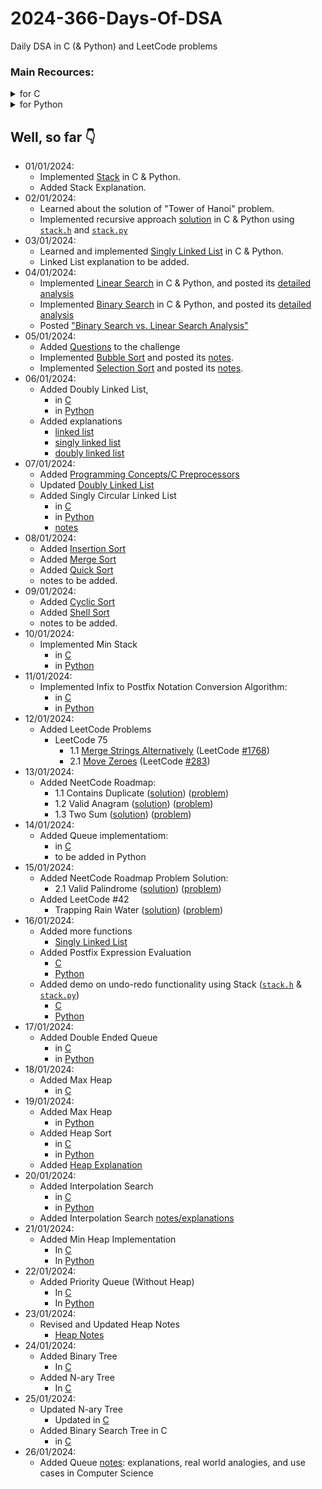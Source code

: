 # 2024-366-Days-Of-DSA
Daily DSA in C (&amp; Python) and LeetCode problems

### Main Recources:
<details>
    <summary>for C</summary>
    <ul>
        <li> <a href="https://www.youtube.com/playlist?list=PLBlnK6fEyqRhX6r2uhhlubuF5QextdCSM">YT/Neso Academy/C programming & Data Structures</a> (<b>GOAT</b>)
        <li> <a href="https://www.youtube.com/playlist?list=PLDN4rrl48XKpZkf03iYFl-O29szjTrs_O">YT/Abdul Bari/Algorithms</a> (<b>GOAT</b>)
        <li> <a href="https://www.geeksforgeeks.org/c-programming-language/">GeeksForGeeks/C</a>
        <li> <a href="https://devdocs.io/c/">devdocs.io/c/</a> (for references)
    </ul>
</details>

<details>
    <summary>for Python</summary>
    <ul>
        <li> <a href="https://docs.python.org/3">Python's Official Documentation</a> (<strong>GOAT</strong>)</li>
        <li> <a href="https://www.youtube.com/playlist?list=PLu0W_9lII9agICnT8t4iYVSZ3eykIAOME">YT/CodeWithHarry/Python Tutorials for Absolute Beginners in <strong>Hindi</strong></a></li>
        <li> <a href="https://www.geeksforgeeks.org/python-programming-language/" title="GeeksForGeek/Python">GeeksForGeek/Python</a></li>
        <li> <a href="https://devdocs.io/python~3.10/tutorial/index" title="devdocs.io/python~10/tutorial/index (for references)">devdocs.io/python~10/tutorial/index</a> (for references)</li>
    </ul>
</details>


## Well, so far 👇
- 01/01/2024:
    - Implemented [Stack](<Data Structures/Linear/Stack>) in C & Python.
    - Added Stack Explanation.
- 02/01/2024:
    - Learned about the solution of "Tower of Hanoi" problem.
    - Implemented recursive approach [solution](<Data Structures/Linear/Stack/Applications of Stack/Tower of Hanoi>) in C & Python using [`stack.h`](Data%20Structures/Linear/Stack/C/stack.h) and [`stack.py`](Data%20Structures/Linear/Stack/Python/stack.py)
- 03/01/2024:
    - Learned and implemented [Singly Linked List](<Data Structures/Linear/Linked List/Singly Linked List>) in C & Python.
    - Linked List explanation to be added.
- 04/01/2024:
    - Implemented [Linear Search](<Algorithm/Searching/Linear Search>) in C & Python, and posted its [detailed analysis](<Algorithm/Searching/Linear Search/Linear Search Analysis.md>)
    - Implemented [Binary Search](<Algorithm/Searching/Binary Search>) in C & Python, and posted its [detailed analysis](<Algorithm/Searching/Binary Search/Binary Search Analysis.md>)
    - Posted ["Binary Search vs. Linear Search Analysis"](<Algorithm/Searching/Binary Search vs. Linear Search Analysis/README.md>)
- 05/01/2024:
    - Added [Questions](Questions) to the challenge
    - Implemented [Bubble Sort](<Algorithm/Sorting/Bubble Sort>) and posted its [notes](<Algorithm/Sorting/Bubble Sort/notes.md>).
    - Implemented [Selection Sort](<Algorithm/Sorting/Selection Sort>) and posted its [notes](<Algorithm/Sorting/Selection Sort/notes.md>).
- 06/01/2024:
    - Added Doubly Linked List,
        - in [C](<Data Structures/Linear/Linked List/Doubly Linked List/C>)
        - in [Python](<Data Structures/Linear/Linked List/Doubly Linked List/Python>)
    - Added explanations
        - [linked list](<Data Structures/Linear/Linked List/notes.md>)
        - [singly linked list](<Data Structures/Linear/Linked List/Singly Linked List/notes.md>)
        - [doubly linked list](<Data Structures/Linear/Linked List/Doubly Linked List/notes.md>)
- 07/01/2024:
    - Added [Programming Concepts/C Preprocessors](<Programming Concepts/C Preprocessors>)
    - Updated [Doubly Linked List](<Data Structures/Linear/Linked List/Doubly Linked List/notes.md>)
    - Added Singly Circular Linked List
        - in [C](<Data Structures/Linear/Linked List/Singly Circular Linked List/C/>)
        - in [Python](<Data Structures/Linear/Linked List/Singly Circular Linked List/Python/>)
        - [notes](<Data Structures/Linear/Linked List/Singly Circular Linked List/notes.md>)
- 08/01/2024:
    - Added [Insertion Sort](<Algorithm/Sorting/Insertion Sort>)
    - Added [Merge Sort](<Algorithm/Sorting/Merge Sort>)
    - Added [Quick Sort](<Algorithm/Sorting/Quick Sort>)
    - notes to be added.
- 09/01/2024:
    - Added [Cyclic Sort](<Algorithm/Sorting/Cyclic Sort>)
    - Added [Shell Sort](<Algorithm/Sorting/Shell Sort>)
    - notes to be added.
- 10/01/2024:
    - Implemented Min Stack
        - in [C](<Data Structures/Linear/Stack/Applications of Stack/Min Stack/C>)
        - in [Python](<Data Structures/Linear/Stack/Applications of Stack/Min Stack/Python>)
- 11/01/2024:
    - Implemented Infix to Postfix Notation Conversion Algorithm:
        - in [C](<Data Structures/Linear/Stack/Applications of Stack/Expression Conversion & Evaluation/Infix to Postfix/C>)
        - in [Python](<Data Structures/Linear/Stack/Applications of Stack/Expression Conversion & Evaluation/Infix to Postfix/Python>)
- 12/01/2024:
    - Added LeetCode Problems
        - LeetCode 75
            - 1.1 [Merge Strings Alternatively](<LeetCode Problems/LeetCode 75/1. Array String/1.1 Merge Strings Alternately/solution.py>) (LeetCode [#1768](https://leetcode.com/problems/merge-strings-alternately/description/))
            - 2.1 [Move Zeroes](<LeetCode Problems/LeetCode 75/2. Two Pointers/2.1 Move Zeroes/solution.py>) (LeetCode [#283](https://leetcode.com/problems/move-zeroes/description/))
- 13/01/2024:
    - Added NeetCode Roadmap:
        - 1.1 Contains Duplicate ([solution](<LeetCode Problems/NeetCode Roadmap/Array & Hashing/1.1 Contains Duplicate>)) ([problem](https://leetcode.com/problems/contains-duplicate/description/))
        - 1.2 Valid Anagram ([solution](<LeetCode Problems/NeetCode Roadmap/Array & Hashing/1.2 Valid Anagram>)) ([problem](https://leetcode.com/problems/valid-anagram/description/))
        - 1.3 Two Sum ([solution](<LeetCode Problems/NeetCode Roadmap/Array & Hashing/1.3 Two Sum>)) ([problem](https://leetcode.com/problems/two-sum/description/))
- 14/01/2024:
    - Added Queue implementatiom:
        - in [C](<Data Structures/Linear/Queue/Queue/C>)
        - to be added in Python
- 15/01/2024:
    - Added NeetCode Roadmap Problem Solution:
        - 2.1 Valid Palindrome ([solution](<LeetCode Problems/NeetCode Roadmap/Two Pointers/2.1 Valid Palindrome>)) ([problem](https://leetcode.com/problems/valid-palindrome/description/))
    - Added LeetCode #42
        - Trapping Rain Water ([solution](<LeetCode Problems/Other/Hard/42. Trapping Rain Water>)) ([problem](https://leetcode.com/problems/trapping-rain-water/description/))
- 16/01/2024:
    - Added more functions
        - [Singly Linked List](<Data Structures/Linear/Linked List/Singly Linked List>)
    - Added Postfix Expression Evaluation
        - [C](<Data Structures/Linear/Stack/Applications of Stack/Expression Conversion & Evaluation/Postfix Evaluation/C/main.c>)
        - [Python](<Data Structures/Linear/Stack/Applications of Stack/Expression Conversion & Evaluation/Postfix Evaluation/Python/main.py>)
    - Added demo on undo-redo functionality using Stack ([`stack.h`](<Data Structures/Linear/Stack/Applications of Stack/undo-redo demo/C/stack.h>) & [`stack.py`](<Data Structures/Linear/Stack/Applications of Stack/undo-redo demo/Python/stack.py>))
        - [C](<Data Structures/Linear/Stack/Applications of Stack/undo-redo demo/C/main.c>)
        - [Python](<Data Structures/Linear/Stack/Applications of Stack/undo-redo demo/Python/main.py>)
- 17/01/2024:
    - Added Double Ended Queue
        - in [C](<Data Structures/Linear/Queue/DEQueue/C>)
        - in [Python](<Data Structures/Linear/Queue/DEQueue/Python>)
- 18/01/2024:
    - Added Max Heap
        - in [C](<Data Structures/Non-Linear/Heap/Max Heap>)
- 19/01/2024:
    - Added Max Heap
        - in [Python](<Data Structures/Non-Linear/Heap/Max Heap/Python>)
    - Added Heap Sort
        - in [C](<Algorithms/Sorting/Heap Sort/heapSort.c>)
        - in [Python](<Algorithms/Sorting/Heap Sort/heap_sort.py>)
    - Added [Heap Explanation](<Data Structures/Non-Linear/Heap/README.md>)
- 20/01/2024:
    - Added Interpolation Search
        - in [C](<Algorithms/Searching/Interpolation Search/C>)
        - in [Python](<Algorithms/Searching/Interpolation Search/Python>)
    - Added Interpolation Search [notes/explanations](<Algorithms/Searching/Interpolation Search/README.md>)
- 21/01/2024:
    - Added Min Heap Implementation
        - In [C](<Data Structures/Non-Linear/Heap/Min Heap/C>)
        - In [Python](<Data Structures/Non-Linear/Heap/Min Heap/Python>)
- 22/01/2024:
    - Added Priority Queue (Without Heap)
        - In [C](<Data Structures/Linear/Queue/Priority Queue/Without Heap/C>)
        - In [Python](<Data Structures/Linear/Queue/Priority Queue/Without Heap/Python>)
- 23/01/2024:
    - Revised and Updated Heap Notes
        - [Heap Notes](<Data Structures/Non-Linear/Heap/README.md>)
- 24/01/2024:
    - Added Binary Tree
        - In [C](<Data Structures/Non-Linear/Tree/Binary Tree/C>)
    - Added N-ary Tree
        - In [C](<Data Structures/Non-Linear/Tree/N-ary Tree/C>)
- 25/01/2024:
    - Updated N-ary Tree
        - Updated in [C](<Data Structures/Non-Linear/Tree/N-ary Tree/C>)
    - Added Binary Search Tree in C
        - in [C](<Data Structures/Non-Linear/Tree/Binary Search Tree/C>)
- 26/01/2024:
    - Added Queue [notes](<Data Structures/Linear/Queue/README.md>): explanations, real world analogies, and use cases in Computer Science